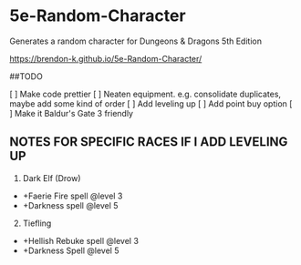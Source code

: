 # 5e-Random-Character
Generates a random character for Dungeons &amp; Dragons 5th Edition

https://brendon-k.github.io/5e-Random-Character/

##TODO

[ ] Make code prettier
[ ] Neaten equipment. e.g. consolidate duplicates, maybe add some kind of order
[ ] Add leveling up
[ ] Add point buy option
[ ] Make it Baldur's Gate 3 friendly


## NOTES FOR SPECIFIC RACES IF I ADD LEVELING UP

1. Dark Elf (Drow)
  * +Faerie Fire spell @level 3
  * +Darkness spell @level 5
2. Tiefling
  * +Hellish Rebuke spell @level 3
  * +Darkness Spell @level 5